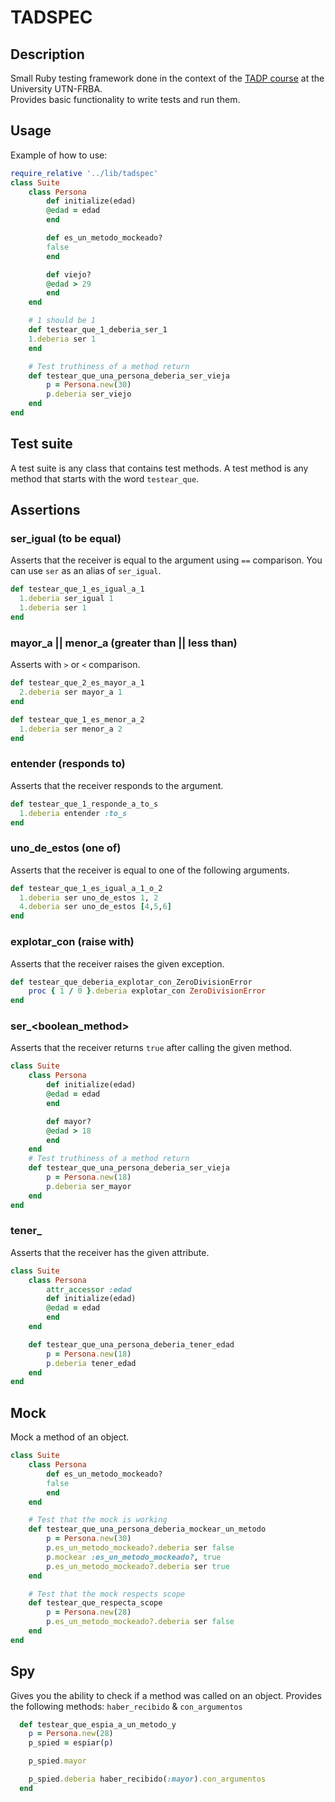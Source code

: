 # TADSPEC

## Description

Small Ruby testing framework done in the context of the [TADP course](https://tadp-utn-frba.github.io/) at the University UTN-FRBA.<br/>
Provides basic functionality to write tests and run them.

## Usage

Example of how to use:

```ruby
require_relative '../lib/tadspec'
class Suite
    class Persona
        def initialize(edad)
        @edad = edad
        end

        def es_un_metodo_mockeado?
        false
        end

        def viejo?
        @edad > 29
        end
    end

    # 1 should be 1
    def testear_que_1_deberia_ser_1
    1.deberia ser 1
    end

    # Test truthiness of a method return
    def testear_que_una_persona_deberia_ser_vieja
        p = Persona.new(30)
        p.deberia ser_viejo
    end
end
```

## Test suite

A test suite is any class that contains test methods. A test method is any method that starts with the word `testear_que`.<br/>

## Assertions

### ser_igual (to be equal)

Asserts that the receiver is equal to the argument using `==` comparison.
You can use `ser` as an alias of `ser_igual`.

```ruby
def testear_que_1_es_igual_a_1
  1.deberia ser_igual 1
  1.deberia ser 1
end
```

### mayor_a || menor_a (greater than || less than)

Asserts with `>` or `<` comparison.

```ruby
def testear_que_2_es_mayor_a_1
  2.deberia ser mayor_a 1
end

def testear_que_1_es_menor_a_2
  1.deberia ser menor_a 2
end
```

### entender (responds to)

Asserts that the receiver responds to the argument.

```ruby
def testear_que_1_responde_a_to_s
  1.deberia entender :to_s
end
```

### uno_de_estos (one of)

Asserts that the receiver is equal to one of the following arguments.

```ruby
def testear_que_1_es_igual_a_1_o_2
  1.deberia ser uno_de_estos 1, 2
  4.deberia ser uno_de_estos [4,5,6]
end
```

### explotar_con (raise with)

Asserts that the receiver raises the given exception.

```ruby
def testear_que_deberia_explotar_con_ZeroDivisionError
    proc { 1 / 0 }.deberia explotar_con ZeroDivisionError
end
```

### ser\_<boolean_method>

Asserts that the receiver returns `true` after calling the given method.

```ruby
class Suite
    class Persona
        def initialize(edad)
        @edad = edad
        end

        def mayor?
        @edad > 18
        end
    end
    # Test truthiness of a method return
    def testear_que_una_persona_deberia_ser_vieja
        p = Persona.new(18)
        p.deberia ser_mayor
    end
end
```

### tener\_<attr>

Asserts that the receiver has the given attribute.

```ruby
class Suite
    class Persona
        attr_accessor :edad
        def initialize(edad)
        @edad = edad
        end
    end

    def testear_que_una_persona_deberia_tener_edad
        p = Persona.new(18)
        p.deberia tener_edad
    end
end
```

## Mock

Mock a method of an object.

```ruby
class Suite
    class Persona
        def es_un_metodo_mockeado?
        false
        end
    end

    # Test that the mock is working
    def testear_que_una_persona_deberia_mockear_un_metodo
        p = Persona.new(30)
        p.es_un_metodo_mockeado?.deberia ser false
        p.mockear :es_un_metodo_mockeado?, true
        p.es_un_metodo_mockeado?.deberia ser true
    end

    # Test that the mock respects scope
    def testear_que_respecta_scope
        p = Persona.new(28)
        p.es_un_metodo_mockeado?.deberia ser false
    end
end
```

## Spy

Gives you the ability to check if a method was called on an object.
Provides the following methods: `haber_recibido` & `con_argumentos`

```ruby
  def testear_que_espia_a_un_metodo_y
    p = Persona.new(28)
    p_spied = espiar(p)

    p_spied.mayor

    p_spied.deberia haber_recibido(:mayor).con_argumentos
  end
```
